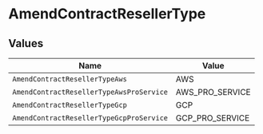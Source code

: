 # AmendContractResellerType


## Values

| Name                                     | Value                                    |
| ---------------------------------------- | ---------------------------------------- |
| `AmendContractResellerTypeAws`           | AWS                                      |
| `AmendContractResellerTypeAwsProService` | AWS_PRO_SERVICE                          |
| `AmendContractResellerTypeGcp`           | GCP                                      |
| `AmendContractResellerTypeGcpProService` | GCP_PRO_SERVICE                          |